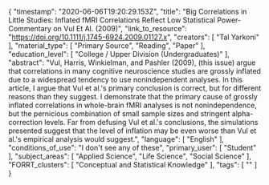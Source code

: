 {
    "timestamp": "2020-06-06T19:20:29.153Z",
    "title": "Big Correlations in Little Studies: Inflated fMRI Correlations Reflect Low Statistical Power-Commentary on Vul Et Al. (2009)",
    "link_to_resource": "https://doi.org/10.1111/j.1745-6924.2009.01127.x",
    "creators": [
        "Tal Yarkoni"
    ],
    "material_type": [
        "Primary Source",
        "Reading",
        "Paper"
    ],
    "education_level": [
        "College / Upper Division (Undergraduates)"
    ],
    "abstract": "Vul, Harris, Winkielman, and Pashler (2009), (this issue) argue that correlations in many cognitive neuroscience studies are grossly inflated due to a widespread tendency to use nonindependent analyses. In this article, I argue that Vul et al.'s primary conclusion is correct, but for different reasons than they suggest. I demonstrate that the primary cause of grossly inflated correlations in whole-brain fMRI analyses is not nonindependence, but the pernicious combination of small sample sizes and stringent alpha-correction levels. Far from defusing Vul et al.'s conclusions, the simulations presented suggest that the level of inflation may be even worse than Vul et al.'s empirical analysis would suggest.",
    "language": [
        "English"
    ],
    "conditions_of_use": "I don't see any of these",
    "primary_user": [
        "Student"
    ],
    "subject_areas": [
        "Applied Science",
        "Life Science",
        "Social Science"
    ],
    "FORRT_clusters": [
        "Conceptual and Statistical Knowledge"
    ],
    "tags": [
        ""
    ]
}